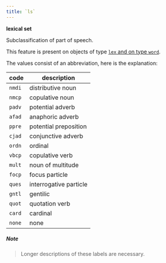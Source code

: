 ```yaml
---
title: `ls`
---
```


**lexical set**


Subclassification of part of speech.

This feature is present on objects of type
[`lex` and on type `word`](otype.md).

The values consist of an abbreviation, here is the explanation:

code|description
---|---
`nmdi` |distributive noun
`nmcp` |copulative noun
`padv` |potential adverb
`afad` |anaphoric adverb
`ppre` |potential preposition
`cjad` |conjunctive adverb
`ordn` |ordinal
`vbcp` |copulative verb
`mult` |noun of multitude
`focp` |focus particle
`ques` |interrogative particle
`gntl` |gentilic
`quot` |quotation verb
`card` |cardinal
`none` |none

##### Note
> Longer descriptions of these labels are necessary.
